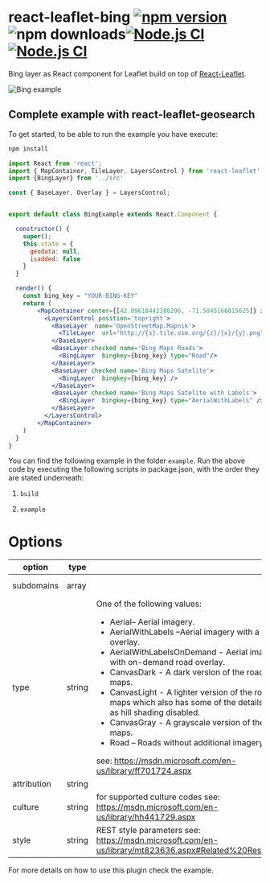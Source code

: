 # react-leaflet-bing [![npm version](https://img.shields.io/npm/v/react-leaflet-bing-v2.svg)](https://www.npmjs.com/package/react-leaflet-bing-v2)![npm downloads](https://img.shields.io/npm/dw/react-leaflet-bing-v2)[![Node.js CI](https://github.com/TA-Geoforce/react-leaflet-bing-v2/actions/workflows/npm-publish.yml/badge.svg)](https://github.com/TA-Geoforce/react-leaflet-bing-v2/actions/workflows/npm-publish.yml)[![Node.js CI](https://github.com/TA-Geoforce/react-leaflet-bing-v2/actions/workflows/node.js.yml/badge.svg)](https://github.com/TA-Geoforce/react-leaflet-bing-v2/actions/workflows/node.js.yml)

Bing layer as React component for Leaflet  build on top of [React-Leaflet](https://github.com/PaulLeCam/react-leaflet).

![Bing example](images/example.gif)

## Complete example with react-leaflet-geosearch

To get started, to be able to run the example you have execute:
```bash
npm install
```

```jsx
import React from 'react';
import { MapContainer, TileLayer, LayersControl } from 'react-leaflet'
import {BingLayer} from '../src'

const { BaseLayer, Overlay } = LayersControl;


export default class BingExample extends React.Component {

  constructor() {
    super();
    this.state = {
      geodata: null,
      isadded: false
    }
  }

  render() {
    const bing_key = "YOUR-BING-KEY"
    return (
        <MapContainer center={[42.09618442380296, -71.5045166015625]} zoom={2} zoomControl={true}>
          <LayersControl position='topright'>
            <BaseLayer  name='OpenStreetMap.Mapnik'>
              <TileLayer  url="http://{s}.tile.osm.org/{z}/{x}/{y}.png"/>
            </BaseLayer>
            <BaseLayer checked name='Bing Maps Roads'>
              <BingLayer  bingkey={bing_key} type="Road"/>
            </BaseLayer>
            <BaseLayer checked name='Bing Maps Satelite'>
              <BingLayer  bingkey={bing_key} />
            </BaseLayer>
            <BaseLayer checked name='Bing Maps Satelite with Labels'>
              <BingLayer  bingkey={bing_key} type="AerialWithLabels" />
            </BaseLayer>
          </LayersControl>
        </MapContainer>
    )
  }
}
```

You can find the following example in the folder ```example```. Run the above code by executing the following scripts in package.json, with the order they are stated underneath:

1) ```build```

1) ```example```

# Options

option     | type   |   | default
-----------|--------|---|--------------
subdomains | array  |   | [0, 1, 2, 3]
type       | string |One of the following values: <ul><li> Aerial– Aerial imagery.</li><li>AerialWithLabels –Aerial imagery with a road overlay.</li><li>AerialWithLabelsOnDemand - Aerial imagery with on-demand road overlay.</li><li>CanvasDark - A dark version of the road maps.</li><li>CanvasLight - A lighter version of the road maps which also has some of the details such as hill shading disabled.</li><li>CanvasGray - A grayscale version of the road maps.</li><li>Road – Roads without additional imagery.</li></ul> see: https://msdn.microsoft.com/en-us/library/ff701724.aspx| 'Aerial'
attribution | string |   | 'Bing'
culture     | string | for supported culture codes see: https://msdn.microsoft.com/en-us/library/hh441729.aspx | ''
style       | string | REST style parameters see: https://msdn.microsoft.com/en-us/library/mt823636.aspx#Related%20Resources | ''

For more details on how to use this plugin check the example.

